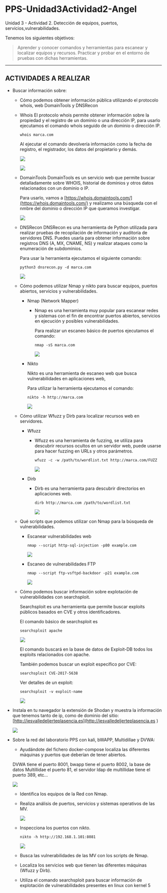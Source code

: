 # PPS-Unidad3Actividad2-Angel

Unidad 3 - Actividad 2. Detección de equipos, puertos, servicios,vulnerabilidades.

Tenemos los siguientes objetivos:

> Aprender y conocer comandos y herramientas para escanear y localizar equipos y recursos.
> Practicar y probar en el entorno de pruebas con dichas herramientas.


---

## ACTIVIDADES A REALIZAR

* Buscar información sobre:

  - Cómo podemos obtener información pública utilizando el protocolo whois, web DomainTools y DNSRecon

   - Whois
     El protocolo whois permite obtener información sobre la propiedad y el registro de un dominio o una dirección         IP, para usarlo ejecutamos el comando whois seguido de un dominio o dirección IP.
  
     ```
     whois marca.com
     ```

     Al ejecutar el comando devolvería información como la fecha de registro, el registrador, los datos del                propietario y demás.

     ![](Images/img1.png)

     ![](Images/img2.png)


   - DomainTools
     DomainTools es un servicio web que permite buscar detalladamente sobre WHOIS, historial de dominios y otros           datos relacionados con un dominio o IP.

     Para usarlo, vamos a [https://whois.domaintools.com/](https://whois.domaintools.com/) y realizamo una búsqueda        con el nmbre del dominio o dirección IP que queramos investigar.
  
     ![](Images/img3.png)


   - DNSRecon
     DNSRecon es una herramienta de Python utilizada para realizar pruebas de recopilación de información y                auditoría de servidores DNS. Puedes usarla para obtener información sobre registros DNS (A, MX, CNAME, NS) y          realizar ataques como la enumeración de subdominios.

     Para usar la herramienta ejecutamos el siguiente comando:
     
     ```
     python3 dnsrecon.py -d marca.com
     ```

     ![](Images/img4.png)


  - Cómo podemos utilizar Nmap y nikto para buscar equipos, puertos abiertos, servicios y vulnerabilidades.

    - Nmap (Network Mapper)

      - Nmap es una herramienta muy popular para escanear redes y sistemas con el fin de encontrar puertos abiertos,          servicios en ejecución y posibles vulnerabilidades. 

        Para realizar un escaneo básico de puertos ejecutamos el comando:

        ```
        nmap -sS marca.com
        ```

        ![](Images/img5.png)


    - Nikto

      Nikto es una herramienta de escaneo web que busca vulnerabilidades en aplicaciones web,
   
      Para utilizar la herramienta ejecutamos el comando: 

      ```
      nikto -h http://marca.com
      ```  

        ![](Images/img6.png)



  - Cómo utilizar Wfuzz y Dirb para localizar recursos web en servidores.

    - Wfuzz

      - Wfuzz es una herramienta de fuzzing, se utiliza para descubrir recursos ocultos en un servidor web, puede             usarse para hacer fuzzing en URLs y otros parámetros.

        ```
        wfuzz -c -w /path/to/wordlist.txt http://marca.com/FUZZ
        ```

        ![](Images/img7.png)


    - Dirb

      - Dirb es una herramienta para descubrir directorios en aplicaciones web.

        ```
        dirb http://marca.com /path/to/wordlist.txt
        ```

        ![](Images/img8.png)



  - Qué scripts que podemos utilizar con Nmap para la búsqueda de vulnerabilidades.

    - Escanear vulnerabilidades web
 
      ```
      nmap --script http-sql-injection -p80 example.com
      ```
      ![](Images/img9.png)
      
    - Escaneo de vulnerabilidades FTP
 
      ```
      nmap --script ftp-vsftpd-backdoor -p21 example.com
      ```
      ![](Images/img10.png)


  - Cómo podemos buscar información sobre explotación de vulnerabilidades con searchsploit.

    Searchsploit es una herramienta que permite buscar exploits públicos basados en CVE y otros identificadores.

    El comando básico de searchsploit es

    ```
    searchsploit apache
    ```

    ![](Images/img11.png) 

    El comando buscará en la base de datos de Exploit-DB todos los exploits relacionados con apache.
 
    También podemos buscar un exploit específico por CVE:

    ```
    searchsploit CVE-2017-5638
    ```
    
    Ver detalles de un exploit:

    ```
    searchsploit -v exploit-name
    ```

    ![](Images/img12.png) 


  
* Instala en tu navegador la extensión de Shodan y muestra la información que tenemos tanto de ip, como de dominio del sitio: [http://iesvalledeljerteplasencia.es](http://iesvalledeljerteplasencia.es )

    ![](Images/img13.png)




* Sobre la red del laboratorio PPS con kali, bWAPP, Multidillae y DVWA:

  - Ayudándote del fichero docker-compose localiza las diferentes máquinas y puertos que deberían de tener abiertos.

  DVWA tiene el puerto 8001, bwapp tiene el puerto 8002, la base de datos Multillidae el puerto 81, el servidor ldap de multillidae tiene el puerto 389, etc...

    ![](Images/img14.png)


  - Identifica los equipos de la Red con Nmap.




  - Realiza análisis de puertos, servicios y sistemas operativos de las MV.

    ![](Images/img15.png)


  - Inspecciona los puertos con nikto.

    ```
    nikto -h http://192.168.1.101:8081
    ```
    
    ![](Images/img16.png)


  - Busca las vulnerabilidades de las MV con los scripts de Nmap.




  - Localiza los servicios web que tienen las diferentes máquinas (Wfuzz y Dirb).



  - Utiliza el comando searchsploit para buscar información de explotación de vulnerabilidades presentes en linux con      kernel 5












